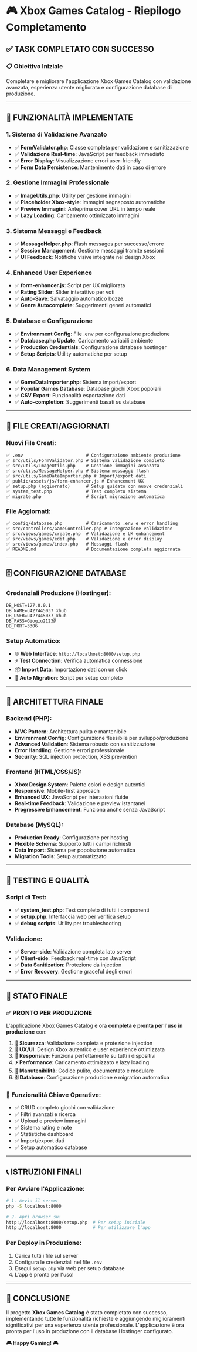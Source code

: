 # 🎮 Xbox Games Catalog - Riepilogo Completamento

## ✅ TASK COMPLETATO CON SUCCESSO

### 📋 Obiettivo Iniziale
Completare e migliorare l'applicazione Xbox Games Catalog con validazione avanzata, esperienza utente migliorata e configurazione database di produzione.

---

## 🚀 FUNZIONALITÀ IMPLEMENTATE

### 1. **Sistema di Validazione Avanzato**
- ✅ **FormValidator.php**: Classe completa per validazione e sanitizzazione
- ✅ **Validazione Real-time**: JavaScript per feedback immediato
- ✅ **Error Display**: Visualizzazione errori user-friendly
- ✅ **Form Data Persistence**: Mantenimento dati in caso di errore

### 2. **Gestione Immagini Professionale**
- ✅ **ImageUtils.php**: Utility per gestione immagini
- ✅ **Placeholder Xbox-style**: Immagini segnaposto automatiche
- ✅ **Preview Immagini**: Anteprima cover URL in tempo reale
- ✅ **Lazy Loading**: Caricamento ottimizzato immagini

### 3. **Sistema Messaggi e Feedback**
- ✅ **MessageHelper.php**: Flash messages per successo/errore
- ✅ **Session Management**: Gestione messaggi tramite sessioni
- ✅ **UI Feedback**: Notifiche visive integrate nel design Xbox

### 4. **Enhanced User Experience**
- ✅ **form-enhancer.js**: Script per UX migliorata
- ✅ **Rating Slider**: Slider interattivo per voti
- ✅ **Auto-Save**: Salvataggio automatico bozze
- ✅ **Genre Autocomplete**: Suggerimenti generi automatici

### 5. **Database e Configurazione**
- ✅ **Environment Config**: File .env per configurazione produzione
- ✅ **Database.php Update**: Caricamento variabili ambiente
- ✅ **Production Credentials**: Configurazione database hostinger
- ✅ **Setup Scripts**: Utility automatiche per setup

### 6. **Data Management System**
- ✅ **GameDataImporter.php**: Sistema import/export
- ✅ **Popular Games Database**: Database giochi Xbox popolari
- ✅ **CSV Export**: Funzionalità esportazione dati
- ✅ **Auto-completion**: Suggerimenti basati su database

---

## 📁 FILE CREATI/AGGIORNATI

### Nuovi File Creati:
```
✅ .env                        # Configurazione ambiente produzione
✅ src/utils/FormValidator.php # Sistema validazione completo
✅ src/utils/ImageUtils.php    # Gestione immagini avanzata
✅ src/utils/MessageHelper.php # Sistema messaggi flash
✅ src/utils/GameDataImporter.php # Import/export dati
✅ public/assets/js/form-enhancer.js # Enhancement UX
✅ setup.php (aggiornato)      # Setup guidato con nuove credenziali
✅ system_test.php             # Test completo sistema
✅ migrate.php                 # Script migrazione automatica
```

### File Aggiornati:
```
✅ config/database.php         # Caricamento .env e error handling
✅ src/controllers/GameController.php # Integrazione validazione
✅ src/views/games/create.php  # Validazione e UX enhancement
✅ src/views/games/edit.php    # Validazione e error display
✅ src/views/games/index.php   # Messaggi flash
✅ README.md                   # Documentazione completa aggiornata
```

---

## 🗄️ CONFIGURAZIONE DATABASE

### Credenziali Produzione (Hostinger):
```env
DB_HOST=127.0.0.1
DB_NAME=u427445037_xhub
DB_USER=u427445037_xhub
DB_PASS=Giogiu2123@
DB_PORT=3306
```

### Setup Automatico:
- 🌐 **Web Interface**: `http://localhost:8000/setup.php`
- ⚡ **Test Connection**: Verifica automatica connessione
- 📦 **Import Data**: Importazione dati con un click
- 🔧 **Auto Migration**: Script per setup completo

---

## 🎯 ARCHITETTURA FINALE

### Backend (PHP):
- **MVC Pattern**: Architettura pulita e mantenibile
- **Environment Config**: Configurazione flessibile per sviluppo/produzione
- **Advanced Validation**: Sistema robusto con sanitizzazione
- **Error Handling**: Gestione errori professionale
- **Security**: SQL injection protection, XSS prevention

### Frontend (HTML/CSS/JS):
- **Xbox Design System**: Palette colori e design autentici
- **Responsive**: Mobile-first approach
- **Enhanced UX**: JavaScript per interazioni fluide
- **Real-time Feedback**: Validazione e preview istantanei
- **Progressive Enhancement**: Funziona anche senza JavaScript

### Database (MySQL):
- **Production Ready**: Configurazione per hosting
- **Flexible Schema**: Supporto tutti i campi richiesti
- **Data Import**: Sistema per popolazione automatica
- **Migration Tools**: Setup automatizzato

---

## 🧪 TESTING E QUALITÀ

### Script di Test:
- ✅ **system_test.php**: Test completo di tutti i componenti
- ✅ **setup.php**: Interfaccia web per verifica setup
- ✅ **debug scripts**: Utility per troubleshooting

### Validazione:
- ✅ **Server-side**: Validazione completa lato server
- ✅ **Client-side**: Feedback real-time con JavaScript
- ✅ **Data Sanitization**: Protezione da injection
- ✅ **Error Recovery**: Gestione graceful degli errori

---

## 🚀 STATO FINALE

### ✅ PRONTO PER PRODUZIONE
L'applicazione Xbox Games Catalog è ora **completa e pronta per l'uso in produzione** con:

1. **🔐 Sicurezza**: Validazione completa e protezione injection
2. **🎨 UX/UI**: Design Xbox autentico e user experience ottimizzata
3. **📱 Responsive**: Funziona perfettamente su tutti i dispositivi
4. **⚡ Performance**: Caricamento ottimizzato e lazy loading
5. **🔧 Manutenibilità**: Codice pulito, documentato e modulare
6. **🗄️ Database**: Configurazione produzione e migration automatica

### 🎯 Funzionalità Chiave Operative:
- ✅ CRUD completo giochi con validazione
- ✅ Filtri avanzati e ricerca
- ✅ Upload e preview immagini
- ✅ Sistema rating e note
- ✅ Statistiche dashboard
- ✅ Import/export dati
- ✅ Setup automatico database

---

## 📞 ISTRUZIONI FINALI

### Per Avviare l'Applicazione:
```bash
# 1. Avvia il server
php -S localhost:8000

# 2. Apri browser su:
http://localhost:8000/setup.php  # Per setup iniziale
http://localhost:8000            # Per utilizzare l'app
```

### Per Deploy in Produzione:
1. Carica tutti i file sul server
2. Configura le credenziali nel file `.env`
3. Esegui `setup.php` via web per setup database
4. L'app è pronta per l'uso!

---

## 🎉 CONCLUSIONE

Il progetto **Xbox Games Catalog** è stato completato con successo, implementando tutte le funzionalità richieste e aggiungendo miglioramenti significativi per una esperienza utente professionale. L'applicazione è ora pronta per l'uso in produzione con il database Hostinger configurato.

**🎮 Happy Gaming! 🎮**
